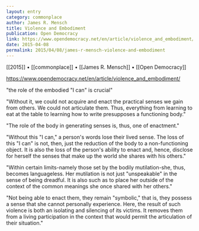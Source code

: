 ```yaml
---
layout: entry
category: commonplace
author: James R. Mensch
title: Violence and Embodiment
publication: Open Democracy
link: https://www.opendemocracy.net/en/article/violence_and_embodiment/
date: 2015-04-08
permalink: 2015/04/08/james-r-mensch-violence-and-embodiment
---
```


[[2015]] • [[commonplace]] • [[James R. Mensch]] • [[Open Democracy]]

https://www.opendemocracy.net/en/article/violence_and_embodiment/

"the role of the embodied "I can" is crucial"
 
"Without it, we could not acquire and enact the practical senses we gain from others. We could not articulate them. Thus, everything from learning to eat at the table to learning how to write presupposes a functioning body."

"The role of the body in generating senses is, thus, one of enactment."

"Without this "I can," a person's words lose their lived sense. The loss of this "I can" is not, then, just the reduction of the body to a non-functioning object. It is also the loss of the person's ability to enact and, hence, disclose for herself the senses that make up the world she shares with his others."

"Within certain limits-namely those set by the bodily mutilation-she, thus, becomes languageless. Her mutilation is not just "unspeakable" in the sense of being dreadful. It is also such as to place her outside of the context of the common meanings she once shared with her others."

"Not being able to enact them, they remain "symbolic," that is, they possess a sense that she cannot personally experience. Here, the result of such violence is both an isolating and silencing of its victims. It removes them from a living participation in the context that would permit the articulation of their situation."
